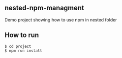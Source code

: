 ## nested-npm-managment

Demo project showing how to use npm in nested folder

## How to run

```
$ cd project
$ npm run install
```
